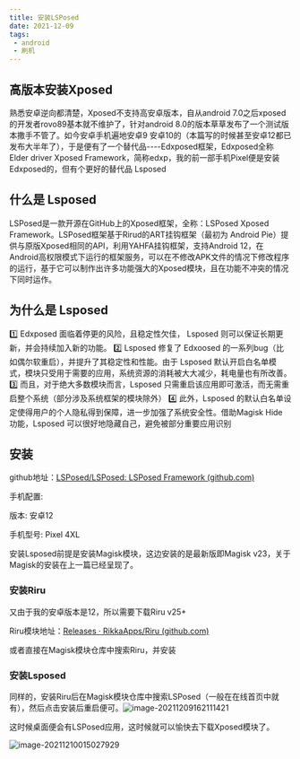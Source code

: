 ```yaml
---
title: 安装LSPosed
date: 2021-12-09
tags: 
 - android
 - 刷机
---
```


<!-- truncate -->

## 高版本安装Xposed

熟悉安卓逆向都清楚，Xposed不支持高安卓版本，自从android 7.0之后xposed的开发者rovo89基本就不维护了，针对android 8.0的版本草草发布了一个测试版本撒手不管了。如今安卓手机遍地安卓9 安卓10的（本篇写的时候甚至安卓12都已发布大半年了），于是便有了一个替代品----Edxposed框架，Edxposed全称 Elder driver Xposed Framework，简称edxp，我的前一部手机Pixel便是安装Edxposed的，但有个更好的替代品 Lsposed

## 什么是 Lsposed

LSPosed是一款开源在GitHub上的Xposed框架，全称：LSPosed Xposed Framework。LSPosed框架基于Rirud的ART挂钩框架（最初为 Android Pie）提供与原版Xposed相同的API，利用YAHFA挂钩框架，支持Android 12，在Android高权限模式下运行的框架服务，可以在不修改APK文件的情况下修改程序的运行，基于它可以制作出许多功能强大的Xposed模块，且在功能不冲突的情况下同时运作。

## 为什么是 Lsposed

1️⃣ Edxposed 面临着停更的风险，且稳定性欠佳， Lsposed 则可以保证长期更新，并会持续加入新的功能。
2️⃣ Lsposed 修复了 Edxoosed 的一系列bug（比如偶尔软重启），并提升了其稳定性和性能。由于 Lsposed 默认开启白名单模式，模块只受用于需要的应用，系统资源的消耗被大大减少，耗电量也有所改善。
3️⃣ 而且，对于绝大多数模块而言，Lsposed 只需重启该应用即可激活，而无需重启整个系统（部分涉及系统框架的模块除外）
4️⃣ 此外，Lsposed 的默认白名单设定使得用户的个人隐私得到保障，进一步加强了系统安全性。借助Magisk Hide 功能，Lsposed 可以很好地隐藏自己，避免被部分重要应用识别

## 安装

github地址：[LSPosed/LSPosed: LSPosed Framework (github.com)](https://github.com/LSPosed/LSPosed)

手机配置:

版本: 安卓12

手机型号: Pixel 4XL

安装Lsposed前提是安装Magisk模块，这边安装的是最新版即Magisk v23，关于Magisk的安装在上一篇已经呈现了。

### 安装Riru

又由于我的安卓版本是12，所以需要下载Riru v25+

Riru模块地址：[Releases · RikkaApps/Riru (github.com)](https://github.com/RikkaApps/Riru/releases)

或者直接在Magisk模块仓库中搜索Riru，并安装

### 安装Lsposed

同样的，安装Riru后在Magisk模块仓库中搜索LSPosed（一般在在线首页中就有），然后点击安装后重启便可。![image-20211209162111421](https://img.kuizuo.cn/image-20211209162111421.png)

这时候桌面便会有LSPosed应用，这时候就可以愉快去下载Xposed模块了。

![image-20211210015027929](https://img.kuizuo.cn/image-20211210015027929.png)
